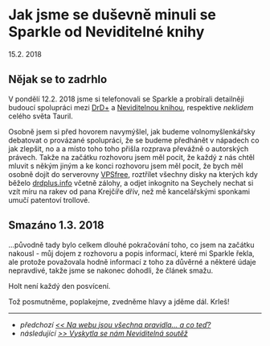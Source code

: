# Jak jsme se duševně minuli se Sparkle od Neviditelné knihy

15.2. 2018

## Nějak se to zadrhlo
V pondělí 12.2. 2018 jsme si telefonovali se Sparkle a probírali detailněji budoucí spolupráci mezi [DrD+](https://www.drdplus.info) a [Neviditelnou knihou](http://neviditelnakniha.cz),
respektive *neklidem* celého světa Tauril.

Osobně jsem si před hovorem navymýšlel, jak budeme volnomyšlenkářsky debatovat o provázané spolupráci, že se budeme předhánět v nápadech co jak zlepšit, no a a místo toho toho přišla rozprava převážně o autorských právech.
Takže na začátku rozhovoru jsem měl pocit, že každý z nás chtěl mluvit s někým jiným a ke konci rozhovoru jsem měl pocit, že bych měl osobně dojít do serverovny [VPSfree](https://vpsfree.cz),
roztřílet všechny disky na kterých kdy běželo [drdplus.info](https://www.drdplus.info) včetně zálohy, a odjet inkognito na Seychely nechat si vzít míru na rakev od pana Krejčíře dřív, než mě kancelářskými sponkami umučí patentoví trollové.

## Smazáno 1.3. 2018

...původně tady bylo celkem dlouhé pokračování toho, co jsem na začátku nakousl - můj dojem z rozhovoru a popis informací, které mi Sparkle řekla, ale protože považovala hodně informací z toho za důvěrné a některé údaje nepravdivé, takže jsme se nakonec dohodli, že článek smažu.

Holt není každý den posvícení.

Tož posmutněme, poplakejme, zvedněme hlavy a jděme dál. Krleš!

---

- *předchozí [<< Na webu jsou všechna pravidla... a co teď?](2018-02-09-na_webu_jsou_vsechna_pravidla_a_co_ted.md)*
- *následující [>> Vyskytla se nám Neviditelná soutěž](2018-02-16-vyskytla_se_nam_neviditelna_soutez.md)*
